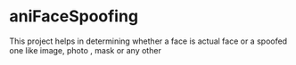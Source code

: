 # aniFaceSpoofing
This project helps in determining whether a face is actual face or a spoofed one like image, photo ,  mask or any other 
